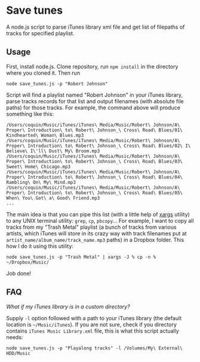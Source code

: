 Save tunes
==========

A node.js script to parse iTunes library xml file and get list of filepaths of tracks for specified playlist.

Usage
-----

First, install node.js. Clone repository, run `npm install` in the directory where you cloned it. Then run

    node save_tunes.js -p "Robert Johnson"

Script will find a playlist named "Robert Johnson" in your iTunes library, parse tracks records for that list and output filenames (with absolute file paths) for those tracks. For example, the command above will produce something like this:

    /Users/coquin/Music/iTunes/iTunes\ Media/Music/Robert\ Johnson/A\ Proper\ Introduction\ to\ Robert\ Johnson_\ Cross\ Road\ Blues/01\ Kindhearted\ Woman\ Blues.mp3
    /Users/coquin/Music/iTunes/iTunes\ Media/Music/Robert\ Johnson/A\ Proper\ Introduction\ to\ Robert\ Johnson_\ Cross\ Road\ Blues/02\ I\ Believe\ I\'ll\ Dust\ My\ Broom.mp3
    /Users/coquin/Music/iTunes/iTunes\ Media/Music/Robert\ Johnson/A\ Proper\ Introduction\ to\ Robert\ Johnson_\ Cross\ Road\ Blues/03\ Sweet\ Home\ Chicago.mp3
    /Users/coquin/Music/iTunes/iTunes\ Media/Music/Robert\ Johnson/A\ Proper\ Introduction\ to\ Robert\ Johnson_\ Cross\ Road\ Blues/04\ Rambling\ On\ My\ Mind.mp3
    /Users/coquin/Music/iTunes/iTunes\ Media/Music/Robert\ Johnson/A\ Proper\ Introduction\ to\ Robert\ Johnson_\ Cross\ Road\ Blues/05\ When\ You\ Got\ a\ Good\ Friend.mp3
    ...

The main idea is that you can pipe this list (with a little help of [xargs](http://unixhelp.ed.ac.uk/CGI/man-cgi?xargs) utility) to any UNIX terminal utility: `grep`, `cp`, `pbcopy`... For example, I want to copy all tracks from my "Trash Metal" playlist (a bunch of tracks from various artists, which iTunes will store in its crazy way with track filenames put at `artist_name/album_name/track_name.mp3` paths) in a Dropbox folder. This how I do it using this utility:

    node save_tunes.js -p "Trash Metal" | xargs -J % cp -n % ~/Dropbox/Music/

Job done!

FAQ
---

*What if my iTunes library is in a custom directory?*

Supply `-l` option followed with a path to your iTunes library (the default location is `~/Music/iTunes`). If you are not sure, check if you directory contains `iTunes Music Library.xml` file, this is what this script actually needs:

    node save_tunes.js -p "Playalong tracks" -l /Volumes/My\ External\ HDD/Music

